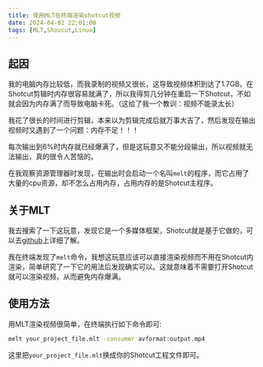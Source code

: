 ```yaml
---
title: 使用MLT在终端渲染shotcut视频
date: 2024-04-02 22:01:00
tags: [MLT,Shoucut,Linux]
---
```

## 起因
我的电脑内存比较低，而我录制的视频又很长，这导致视频体积到达了1.7GB，在Shotcut剪辑时内存很容易就满了，所以我得剪几分钟在重启一下Shotcut，不如就会因为内存满了而导致电脑卡死。（这给了我一个教训：视频不能录太长）

我花了很长的时间进行剪辑，本来以为剪辑完成后就万事大吉了，然后发现在输出视频时又遇到了一个问题：内存不足！！！

每次输出到6%时内存就已经爆满了，但是这玩意又不能分段输出，所以视频就无法输出，真的很令人苦恼的。

在我观察资源管理器时发现，在输出时会启动一个名叫`melt`的程序，而它占用了大量的cpu资源，却不怎么占用内存，占用内存的是Shotcut主程序。

## 关于MLT
我去搜索了一下这玩意，发现它是一个多媒体框架，Shotcut就是基于它做的，可以去[github](https://github.com/mltframework/mlt)上详细了解。

我在终端发现了`melt`命令，我想这玩意应该可以直接渲染视频而不用在Shotcut内渲染，简单研究了一下它的用法后发现确实可以。这就意味着不需要打开Shotcut就可以渲染视频，从而避免内存爆满。

## 使用方法
用MLT渲染视频很简单，在终端执行如下命令即可:
```bash
melt your_project_file.mlt -consumer avformat:output.mp4
```
这里把`your_project_file.mlt`换成你的Shotcut工程文件即可。
